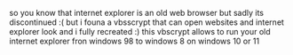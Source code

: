 so you know that internet explorer is an old web browser but sadly its discontinued :( but i founa a vbsscrypt that can open websites and internet explorer look and i fully recreated :)
this vbscrypt allows to run your old internet explorer fron windows 98 to windows 8 on windows 10 or 11
